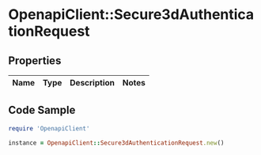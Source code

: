 # OpenapiClient::Secure3dAuthenticationRequest

## Properties

Name | Type | Description | Notes
------------ | ------------- | ------------- | -------------

## Code Sample

```ruby
require 'OpenapiClient'

instance = OpenapiClient::Secure3dAuthenticationRequest.new()
```


